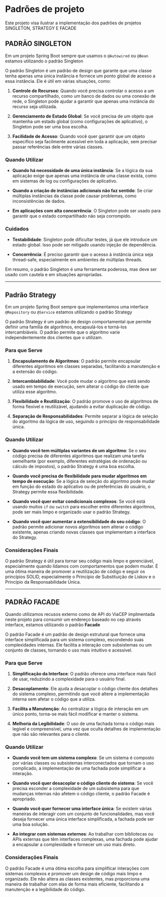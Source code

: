 # Padrões de projeto

Este projeto visa ilustrar a implementação dos padrões de projetos SINGLETON, STRATEGY E FACADE

## PADRÃO SINGLETON

Em um projeto Spring Boot sempre que usamos o  `@Autowired` ou `@Bean` estamos utilizando o padrão Singleton 

O padrão Singleton é um padrão de design que garante que uma classe tenha apenas uma única instância e fornece um ponto global de acesso a essa instância. Ele é útil em várias situações, como:

1. **Controle de Recursos**: Quando você precisa controlar o acesso a um recurso compartilhado, como um banco de dados ou uma conexão de rede, o Singleton pode ajudar a garantir que apenas uma instância do recurso seja utilizada.

2. **Gerenciamento de Estado Global**: Se você precisa de um objeto que mantenha um estado global (como configurações de aplicativo), o Singleton pode ser uma boa escolha.

3. **Facilidade de Acesso**: Quando você quer garantir que um objeto específico seja facilmente acessível em toda a aplicação, sem precisar passar referências dele entre várias classes.

### Quando Utilizar

- **Quando há necessidade de uma única instância**: Se a lógica da sua aplicação exige que apenas uma instância de uma classe exista, como em sistemas de log ou configurações de aplicativo.

- **Quando a criação de instâncias adicionais não faz sentido**: Se criar múltiplas instâncias da classe pode causar problemas, como inconsistências de dados.

- **Em aplicações com alta concorrência**: O Singleton pode ser usado para garantir que o estado compartilhado não seja corrompido.

### Cuidados

- **Testabilidade**: Singleton pode dificultar testes, já que ele introduce um estado global. Isso pode ser mitigado usando injeção de dependência.

- **Concorrência**: É preciso garantir que o acesso à instância única seja thread-safe, especialmente em ambientes de múltiplas threads.

Em resumo, o padrão Singleton é uma ferramenta poderosa, mas deve ser usado com cautela e em situações apropriadas.


<hr>

## Padrão Strategy

Em um projeto Spring Boot sempre que implementamos uma interface  `@Repository` ou `@Service` estamos utilizando o padrão Strategy

O padrão Strategy é um padrão de design comportamental que permite definir uma família de algoritmos, encapsulá-los e torná-los intercambiáveis. O padrão permite que o algoritmo varie independentemente dos clientes que o utilizam. 

### Para que Serve

1. **Encapsulamento de Algoritmos**: O padrão permite encapsular diferentes algoritmos em classes separadas, facilitando a manutenção e a extensão do código.

2. **Intercambiabilidade**: Você pode mudar o algoritmo que está sendo usado em tempo de execução, sem alterar o código do cliente que utiliza esse algoritmo.

3. **Flexibilidade e Reutilização**: O padrão promove o uso de algoritmos de forma flexível e reutilizável, ajudando a evitar duplicação de código.

4. **Separação de Responsabilidades**: Permite separar a lógica de seleção do algoritmo da lógica de uso, seguindo o princípio de responsabilidade única.

### Quando Utilizar

- **Quando você tem múltiplas variantes de um algoritmo**: Se o seu código precisa de diferentes algoritmos que realizam uma tarefa semelhante (por exemplo, diferentes estratégias de ordenação ou cálculo de impostos), o padrão Strategy é uma boa escolha.

- **Quando você precisa de flexibilidade para mudar algoritmos em tempo de execução**: Se a lógica de seleção do algoritmo pode mudar em função do estado do aplicativo ou de preferências do usuário, o Strategy permite essa flexibilidade.

- **Quando você quer evitar condicionais complexos**: Se você está usando muitos `if` ou `switch` para escolher entre diferentes algoritmos, pode ser mais limpo e organizado usar o padrão Strategy.

- **Quando você quer aumentar a extensibilidade do seu código**: O padrão permite adicionar novos algoritmos sem alterar o código existente, apenas criando novas classes que implementam a interface do Strategy.
  
  

### Considerações Finais

O padrão Strategy é útil para tornar seu código mais limpo e gerenciável, especialmente quando lidamos com comportamentos que podem mudar. É uma ótima maneira de promover a reutilização de código e seguir os princípios SOLID, especialmente o Princípio de Substituição de Liskov e o Princípio da Responsabilidade Única.



<hr>

## PADRÃO FACADE

Quando utilizamos recusos externo como de API do ViaCEP implmentada neste projeto para consumir um endereço baseado no cep através interface, estamos utilizando o padrão **Facade**

O padrão Facade é um padrão de design estrutural que fornece uma interface simplificada para um sistema complexo, escondendo suas complexidades internas. Ele facilita a interação com subsistemas ou um conjunto de classes, tornando o uso mais intuitivo e acessível.

### Para que Serve

1. **Simplificação da Interface**: O padrão oferece uma interface mais fácil de usar, reduzindo a complexidade para o usuário final.

2. **Desacoplamento**: Ele ajuda a desacoplar o código cliente dos detalhes do sistema complexo, permitindo que você altere a implementação interna sem afetar o código que a utiliza.

3. **Facilita a Manutenção**: Ao centralizar a lógica de interação em um único ponto, torna-se mais fácil modificar e manter o sistema.

4. **Melhoria da Legibilidade**: O uso de uma fachada torna o código mais legível e compreensível, uma vez que oculta detalhes de implementação que não são relevantes para o cliente.

### Quando Utilizar

- **Quando você tem um sistema complexo**: Se um sistema é composto por várias classes ou subsistemas interconectados que tornam o uso complicado, a implementação de uma fachada pode simplificar a interação.

- **Quando você quer desacoplar o código cliente do sistema**: Se você precisa esconder a complexidade de um subsistema para que mudanças internas não afetem o código cliente, o padrão Facade é apropriado.

- **Quando você quer fornecer uma interface única**: Se existem várias maneiras de interagir com um conjunto de funcionalidades, mas você deseja fornecer uma única interface simplificada, a fachada pode ser uma boa solução.

- **Ao integrar com sistemas externos**: Ao trabalhar com bibliotecas ou APIs externas que têm interfaces complexas, uma fachada pode ajudar a encapsular a complexidade e fornecer um uso mais direto.

### Considerações Finais

O padrão Facade é uma ótima escolha para simplificar interações com sistemas complexos e promover um design de código mais limpo e organizado. Ele não altera as classes existentes, mas proporciona uma maneira de trabalhar com elas de forma mais eficiente, facilitando a manutenção e a legibilidade do código.

